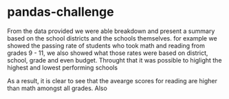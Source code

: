# pandas-challenge

From the data provided we were able breakdown and present a summary based on the school districts and the schools themselves. for example we showed the passing rate of students who took math and reading from grades 9 - 11, we also showed what those rates were based on district, school, grade and even budget. Throught that it was possible to higlight the highest and lowest performing schools

As a result, it is clear to see that the avearge scores for reading are higher than math amongst all grades. Also
